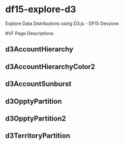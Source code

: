 # df15-explore-d3
Explore Data Distributions using D3.js - DF15 Devzone

#VF Page Descriptions
## d3AccountHierarchy

## d3AccountHierarchyColor2

## d3AccountSunburst

## d3OpptyPartition

## d3OpptyPartition2

## d3TerritoryPartition
